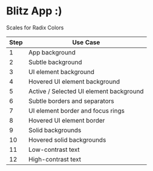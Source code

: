 # Blitz App :)

Scales for Radix Colors

| Step | Use Case                                |
| ---- | --------------------------------------- |
| 1    | App background                          |
| 2    | Subtle background                       |
| 3    | UI element background                   |
| 4    | Hovered UI element background           |
| 5    | Active / Selected UI element background |
| 6    | Subtle borders and separators           |
| 7    | UI element border and focus rings       |
| 8    | Hovered UI element border               |
| 9    | Solid backgrounds                       |
| 10   | Hovered solid backgrounds               |
| 11   | Low-contrast text                       |
| 12   | High-contrast text                      |
